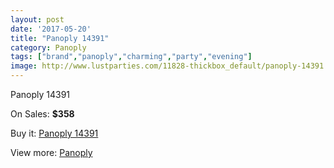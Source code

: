```yaml
---
layout: post
date: '2017-05-20'
title: "Panoply 14391"
category: Panoply
tags: ["brand","panoply","charming","party","evening"]
image: http://www.lustparties.com/11828-thickbox_default/panoply-14391.jpg
---
```

Panoply 14391

On Sales: **$358**
<a href="https://www.lustparties.com/en/panoply/4279-panoply-14391.html"><amp-img layout="responsive" width="600" height="600" src="//www.lustparties.com/11828-thickbox_default/panoply-14391.jpg" alt="Panoply 14391 0" /></a>
<a href="https://www.lustparties.com/en/panoply/4279-panoply-14391.html"><amp-img layout="responsive" width="600" height="600" src="//www.lustparties.com/11829-thickbox_default/panoply-14391.jpg" alt="Panoply 14391 1" /></a>

Buy it: [Panoply 14391](https://www.lustparties.com/en/panoply/4279-panoply-14391.html "Panoply 14391")

View more: [Panoply](https://www.lustparties.com/en/21-panoply "Panoply")